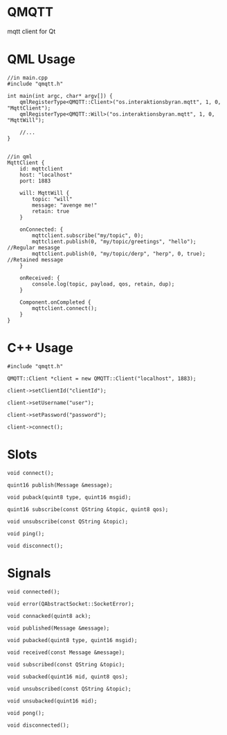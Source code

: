 QMQTT
=====

mqtt client for Qt

QML Usage
=====
	//in main.cpp
	#include "qmqtt.h"

	int main(int argc, char* argv[]) {
		qmlRegisterType<QMQTT::Client>("os.interaktionsbyran.mqtt", 1, 0, "MqttClient");
		qmlRegisterType<QMQTT::Will>("os.interaktionsbyran.mqtt", 1, 0, "MqttWill");

		//...
	}


	//in qml
	MqttClient {
		id: mqttclient
		host: "localhost"
		port: 1883

		will: MqttWill {
			topic: "will"
			message: "avenge me!"
			retain: true
		}

		onConnected: {
			mqttclient.subscribe("my/topic", 0);
			mqttclient.publish(0, "my/topic/greetings", "hello"); //Regular mesasge
			mqttclient.publish(0, "my/topic/derp", "herp", 0, true); //Retained message
		}

		onReceived: {
			console.log(topic, payload, qos, retain, dup);
		}

		Component.onCompleted {
			mqttclient.connect();
		}
	}


C++ Usage
=====

	#include "qmqtt.h"

	QMQTT::Client *client = new QMQTT::Client("localhost", 1883);

	client->setClientId("clientId");

	client->setUsername("user");

	client->setPassword("password");

	client->connect();


Slots
=====

	void connect();

	quint16 publish(Message &message);

	void puback(quint8 type, quint16 msgid);

	quint16 subscribe(const QString &topic, quint8 qos);

	void unsubscribe(const QString &topic);

	void ping();

	void disconnect();

Signals
=======

	void connected();

	void error(QAbstractSocket::SocketError);

	void connacked(quint8 ack);

	void published(Message &message);

	void pubacked(quint8 type, quint16 msgid);

	void received(const Message &message);

	void subscribed(const QString &topic);

	void subacked(quint16 mid, quint8 qos);

	void unsubscribed(const QString &topic);

	void unsubacked(quint16 mid);

	void pong();

	void disconnected();


